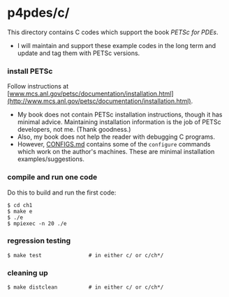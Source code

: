 p4pdes/c/
=========

This directory contains C codes which support the book _PETSc for PDEs_.

  * I will maintain and support these example codes in the long term and update and tag them with PETSc versions.

### install PETSc

Follow instructions at [www.mcs.anl.gov/petsc/documentation/installation.html](http://www.mcs.anl.gov/petsc/documentation/installation.html).

  * My book does not contain PETSc installation instructions, though it has minimal advice.  Maintaining installation information is the job of PETSc developers, not me.  (Thank goodness.)
  * Also, my book does not help the reader with debugging C programs.
  * However, [CONFIGS.md](CONFIGS.md) contains some of the `configure` commands which work on the author's machines.  These are minimal installation examples/suggestions.

### compile and run one code

Do this to build and run the first code:

    $ cd ch1
    $ make e
    $ ./e
    $ mpiexec -n 20 ./e

### regression testing

    $ make test               # in either c/ or c/ch*/

### cleaning up

    $ make distclean          # in either c/ or c/ch*/

